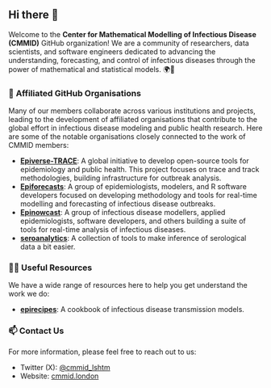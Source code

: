 ## Hi there 👋

Welcome to the **Center for Mathematical Modelling of Infectious Disease (CMMID)** GitHub organization! We are a community of researchers, data scientists, and software engineers dedicated to advancing the understanding, forecasting, and control of infectious diseases through the power of mathematical and statistical models. 🌍🦠

### 🤝 **Affiliated GitHub Organisations**
Many of our members collaborate across various institutions and projects, leading to the development of affiliated organisations that contribute to the global effort in infectious disease modeling and public health research. Here are some of the notable organisations closely connected to the work of CMMID members:

- **[Epiverse-TRACE](https://github.com/Epiverse-TRACE)**: A global initiative to develop open-source tools for epidemiology and public health. This project focuses on trace and track methodologies, building infrastructure for outbreak analysis.
- **[Epiforecasts](https://github.com/epiforecasts)**: A group of epidemiologists, modelers, and R software developers focused on developing methodology and tools for real-time modelling and forecasting of infectious disease outbreaks.
- **[Epinowcast](https://github.com/epinowcast)**: A group of infectious disease modellers, applied epidemiologists, software developers, and others building a suite of tools for real-time analysis of infectious diseases.
- **[seroanalytics](https://github.com/seroanalytics)**: A collection of tools to make inference of serological data a bit easier.


### 👩‍💻 **Useful Resources**
We have a wide range of resources here to help you get understand the work we do:
- **[epirecipes](https://github.com/epirecipes)**: A cookbook of infectious disease transmission models.

### 📫 Contact Us
For more information, please feel free to reach out to us:

- Twitter (X): [@cmmid_lshtm](https://x.com/cmmid_lshtm)
- Website: [cmmid.london](http://cmmid.lshtm.ac.uk)

<!--

**Here are some ideas to get you started:**

🙋‍♀️ A short introduction - what is your organization all about?
🌈 Contribution guidelines - how can the community get involved?
👩‍💻 Useful resources - where can the community find your docs? Is there anything else the community should know?
🍿 Fun facts - what does your team eat for breakfast?
🧙 Remember, you can do mighty things with the power of [Markdown](https://docs.github.com/github/writing-on-github/getting-started-with-writing-and-formatting-on-github/basic-writing-and-formatting-syntax)
-->
